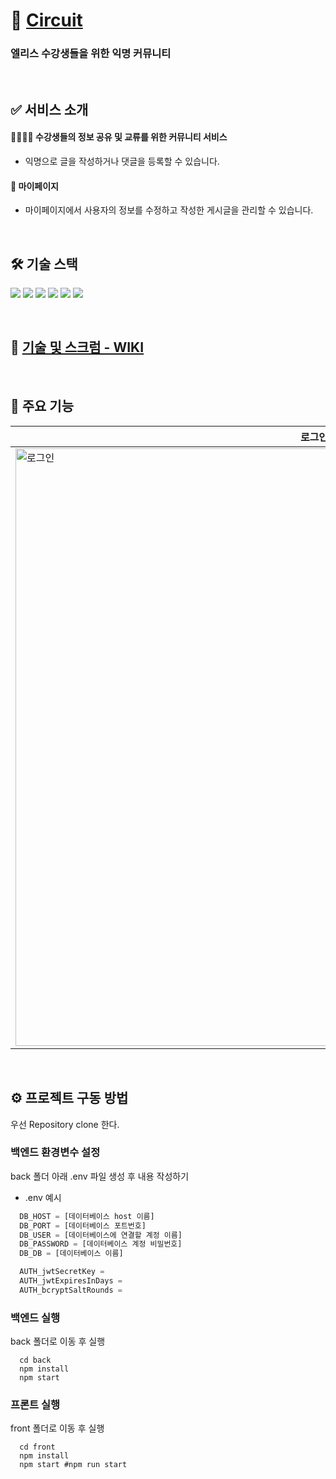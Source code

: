 # 🏁 [Circuit](https://elicesw2-project2.github.io/circuit)
### 엘리스 수강생들을 위한 익명 커뮤니티

<br>

## :white_check_mark: 서비스 소개
####  👩‍👩‍👧‍👦 수강생들의 정보 공유 및 교류를 위한 커뮤니티 서비스
  - 익명으로 글을 작성하거나 댓글을 등록할 수 있습니다.
#### 🙋 마이페이지
  - 마이페이지에서 사용자의 정보를 수정하고 작성한 게시글을 관리할 수 있습니다.

<br>

## 🛠️ 기술 스택

<p>
    <img src="https://img.shields.io/badge/React-v18.0.0-blue?logo=Reac"/>
    <img src="https://img.shields.io/badge/node.js-v16.13.0-green?logo=Node.js"/>
    <img src="https://img.shields.io/badge/eslint-%5E8.14.0-yellow?logo=eslint"/>
    <img src="https://img.shields.io/badge/mysql-v2.18.1-%234479A1?logo=Mysql">
  <img src="https://img.shields.io/badge/Nodemon-v2.0.15-76D04B?logo=Nodemon"/>
  <img src="https://img.shields.io/badge/Express-v2.0.15-000000?logo=Express"/>
</p>

<br>

## 📌 [기술 및 스크럼 - WIKI](https://github.com/elicesw2-project2/circuit/wiki)

<br>

## 🚗 주요 기능
|로그인|메인페이지|마이페이지|
|-----|------|------|
|<img width="956" alt="로그인" src="https://user-images.githubusercontent.com/72402014/169438358-629ed697-a4bf-4a21-bdd8-c0094d264fba.png">|<img width="955" alt="메인" src="https://user-images.githubusercontent.com/72402014/169438392-cb4121c7-7f1b-445d-a59e-fc9ad883df76.png">|<img width="951" alt="마이" src="https://user-images.githubusercontent.com/72402014/169438415-fe3c1a43-731d-42ef-a2fd-da22dc181473.png">|
<br>

## ⚙️ 프로젝트 구동 방법
우선 Repository clone 한다.

### 백엔드 환경변수 설정
back 폴더 아래 .env 파일 생성 후 내용 작성하기
- .env 예시

```javascript
  DB_HOST = [데이터베이스 host 이름]
  DB_PORT = [데이터베이스 포트번호]
  DB_USER = [데이터베이스에 연결할 계정 이름]
  DB_PASSWORD = [데이터베이스 계정 비밀번호]
  DB_DB = [데이터베이스 이름]

  AUTH_jwtSecretKey = 
  AUTH_jwtExpiresInDays = 
  AUTH_bcryptSaltRounds = 
```

### 백엔드 실행
back 폴더로 이동 후 실행
```
  cd back
  npm install
  npm start
```

### 프론트 실행
front 폴더로 이동 후 실행
```
  cd front
  npm install
  npm start #npm run start
```
